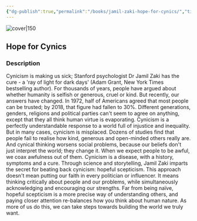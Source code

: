 ```yaml
---
{"dg-publish":true,"permalink":"/books/jamil-zaki-hope-for-cynics/","title":"\"Hope for Cynics\"","tags":["psychology","non-fiction"]}
---
```




![cover|150](http://books.google.com/books/content?id=Z13zEAAAQBAJ&printsec=frontcover&img=1&zoom=1&edge=curl&source=gbs_api)

## Hope for Cynics

### Description

Cynicism is making us sick; Stanford psychologist Dr Jamil Zaki has the cure - a 'ray of light for dark days' (Adam Grant, New York Times bestselling author). For thousands of years, people have argued about whether humanity is selfish or generous, cruel or kind. But recently, our answers have changed. In 1972, half of Americans agreed that most people can be trusted; by 2018, that figure had fallen to 30%. Different generations, genders, religions and political parties can't seem to agree on anything, except that they all think human virtue is evaporating. Cynicism is a perfectly understandable response to a world full of injustice and inequality. But in many cases, cynicism is misplaced. Dozens of studies find that people fail to realise how kind, generous and open-minded others really are. And cynical thinking worsens social problems, because our beliefs don't just interpret the world; they change it. When we expect people to be awful, we coax awfulness out of them. Cynicism is a disease, with a history, symptoms and a cure. Through science and storytelling, Jamil Zaki imparts the secret for beating back cynicism: hopeful scepticism. This approach doesn't mean putting our faith in every politician or influencer. It means thinking critically about people and our problems, while simultaneously acknowledging and encouraging our strengths. Far from being naïve, hopeful scepticism is a more precise way of understanding others, and paying closer attention re-balances how you think about human nature. As more of us do this, we can take steps towards building the world we truly want.
```